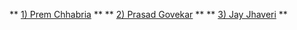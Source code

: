 ** [1) Prem Chhabria](https://github.com/premchhabria) **
** [2) Prasad Govekar](https://github.com/govekarmohit) **
** [3) Jay Jhaveri](https://github.com/JayJhaveri1906) **
